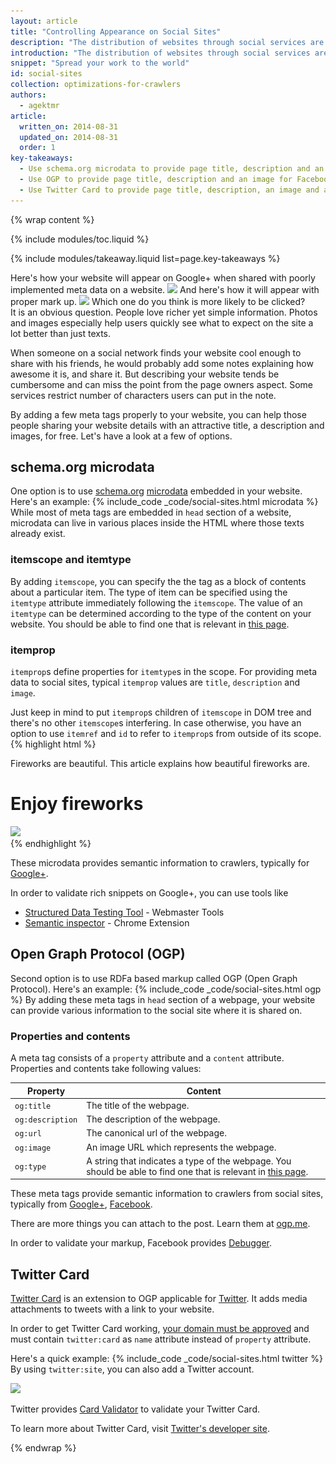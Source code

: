 ```yaml
---
layout: article
title: "Controlling Appearance on Social Sites"
description: "The distribution of websites through social services are increasing year by year. By adding a few lines of code to your website, you have better control over how it appears on those services when shared, which potentially brings more traffic."
introduction: "The distribution of websites through social services are increasing year by year. By adding a few lines of code to your website, you have better control over how it appears on those services when shared, which potentially brings more traffic."
snippet: "Spread your work to the world"
id: social-sites
collection: optimizations-for-crawlers
authors:
  - agektmr
article:
  written_on: 2014-08-31
  updated_on: 2014-08-31
  order: 1
key-takeaways:
  - Use schema.org microdata to provide page title, description and an image for Google+.
  - Use OGP to provide page title, description and an image for Facebook.
  - Use Twitter Card to provide page title, description, an image and a Twitter id for Twitter.
---
```


{% wrap content %}

{% include modules/toc.liquid %}

{% include modules/takeaway.liquid list=page.key-takeaways %}

Here's how your website will appear on Google+ when shared with poorly implemented meta data on a website.
<img src="imgs/gplus-snippet-1.png" srcset="imgs/gplus-snippet-1.png 1x, imgs/gplus-snippet-1-2x.png 2x" />
And here's how it will appear with proper mark up.
<img src="imgs/gplus-snippet-2.png" srcset="imgs/gplus-snippet-2.png 1x, imgs/gplus-snippet-2-2x.png 2x" />
Which one do you think is more likely to be clicked?  
It is an obvious question. People love richer yet simple information. Photos and images especially help users quickly see what to expect on the site a lot better than just texts.

When someone on a social network finds your website cool enough to share with his friends, he would probably add some notes explaining how awesome it is, and share it. But describing your website tends be cumbersome and can miss the point from the page owners aspect. Some services restrict number of characters users can put in the note.

By adding a few meta tags properly to your website, you can help those people sharing your website details with an attractive title, a description and images, for free. Let's have a look at a few of options.

## schema.org microdata
One option is to use [schema.org](https://schema.org/) [microdata](http://www.w3.org/TR/microdata/) embedded in your website. Here's an example:
{% include_code _code/social-sites.html microdata %}
While most of meta tags are embedded in `head` section of a website, microdata can live in various places inside the HTML where those texts already exist.

### itemscope and itemtype
By adding `itemscope`, you can specify the the tag as a block of contents about a particular item. The type of item can be specified using the `itemtype` attribute immediately following the `itemscope`. The value of an `itemtype` can be determined according to the type of the content on your website. You should be able to find one that is relevant in [this page](http://schema.org/docs/full.html).

### itemprop
`itemprop`s define properties for `itemtype`s in the scope. For providing meta data to social sites, typical `itemprop` values are `title`, `description` and `image`.

Just keep in mind to put `itemprop`s children of `itemscope` in DOM tree and there's no other `itemscope`s interfering. In case otherwise, you have an option to use `itemref` and `id` to refer to `itemprop`s from outside of its scope.
{% highlight html %}
<p id="desc" itemprop="description">Fireworks are beautiful. This article explains how beautiful fireworks are.</p>
<div itemscope itemtype="http://schema.org/Article" itemref="desc">
  <h1 itemprop="name">Enjoy fireworks</h1>
  <img itemprop="image" src="imgs/fireworks.jpg" />
</div>
{% endhighlight %}

These microdata provides semantic information to crawlers, typically for [Google+](https://plus.google.com/).
  
In order to validate rich snippets on Google+, you can use tools like

* [Structured Data Testing Tool](http://www.google.com/webmasters/tools/richsnippets) - Webmaster Tools
* [Semantic inspector](https://chrome.google.com/webstore/detail/semantic-inspector/jobakbebljifplmcapcooffdbdmfdbjh/reviews) - Chrome Extension

## Open Graph Protocol (OGP)
Second option is to use RDFa based markup called OGP (Open Graph Protocol). Here's an example:
{% include_code _code/social-sites.html ogp %}
By adding these meta tags in `head` section of a webpage, your website can provide various information to the social site where it is shared on.

### Properties and contents
A meta tag consists of a `property` attribute and a `content` attribute. Properties and contents take following values:

<table class="table-2">
  <colgroup>
    <col span="1">
    <col span="1">
  </colgroup>
  <thead>
    <tr>
      <th data-th="Property">Property</th>
      <th data-th="Content">Content</th>
    </tr>
  </thead>
  <tbody>
    <tr>
      <td data-th="Property"><code>og:title</code></td>
      <td data-th="Content">The title of the webpage.</td>
    </tr>
    <tr>
      <td data-th="Property"><code>og:description</code></td>
      <td data-th="Content">The description of the webpage.</td>
    </tr>
    <tr>
      <td data-th="Property"><code>og:url</code></td>
      <td data-th="Content">The canonical url of the webpage.</td>
    </tr>
    <tr>
      <td data-th="Property"><code>og:image</code></td>
      <td data-th="Content">An image URL which represents the webpage.</td>
    </tr>
    <tr>
      <td data-th="Property"><code>og:type</code></td>
      <td data-th="Content">A string that indicates a type of the webpage. You should be able to find one that is relevant in <a href="https://developers.facebook.com/docs/reference/opengraph/">this page</a>.</td>
    </tr>
  </tbody>
</table>

These meta tags provide semantic information to crawlers from social sites, typically from [Google+](https://plus.google.com/), [Facebook](https://www.facebook.com/).

There are more things you can attach to the post. Learn them at [ogp.me](http://ogp.me/).

In order to validate your markup, Facebook provides [Debugger](https://developers.facebook.com/tools/debug/).

## Twitter Card
[Twitter Card](https://dev.twitter.com/docs/cards) is an extension to OGP applicable for [Twitter](https://twitter.com/). It adds media attachments to tweets with a link to your website.

In order to get Twitter Card working, [your domain must be approved](https://dev.twitter.com/docs/cards/validation/validator) and must contain `twitter:card` as `name` attribute instead of `property` attribute.

Here's a quick example:
{% include_code _code/social-sites.html twitter %}
By using `twitter:site`, you can also add a Twitter account.

<img src="imgs/twitter-card.png" srcset="imgs/twitter-card.png 1x, imgs/twitter-card-2x.png 2x" />

Twitter provides [Card Validator](https://dev.twitter.com/docs/cards/validation/validator) to validate your Twitter Card.

To learn more about Twitter Card, visit [Twitter's developer site](https://dev.twitter.com/docs/cards).

{% endwrap %}
